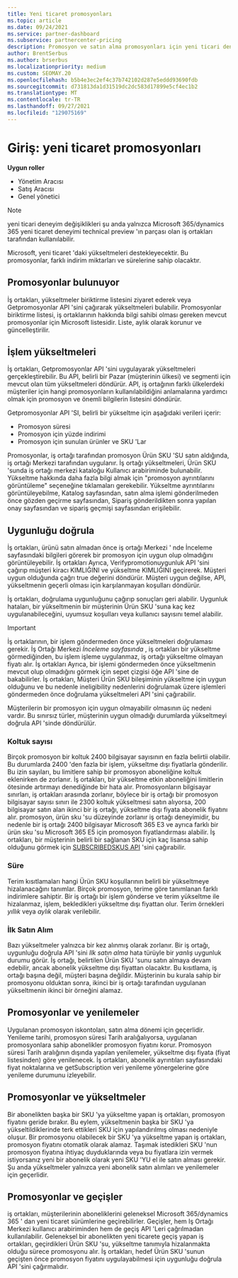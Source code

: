 ```yaml
---
title: Yeni ticaret promosyonları
ms.topic: article
ms.date: 09/24/2021
ms.service: partner-dashboard
ms.subservice: partnercenter-pricing
description: Promosyon ve satın alma promosyonları için yeni ticari deneyimler hakkında bilgi edinin.
author: BrentSerbus
ms.author: brserbus
ms.localizationpriority: medium
ms.custom: SEOMAY.20
ms.openlocfilehash: b5b4e3ec2ef4c37b742102d287e5eddd93690fdb
ms.sourcegitcommit: d731813da1d31519dc2dc583d17899e5cf4ec1b2
ms.translationtype: MT
ms.contentlocale: tr-TR
ms.lasthandoff: 09/27/2021
ms.locfileid: "129075169"
---
```

# <a name="introduction-new-commerce-promotions"></a>Giriş: yeni ticaret promosyonları

**Uygun roller**

- Yönetim Aracısı
- Satış Aracısı
- Genel yönetici

> [!Note] 
> yeni ticari deneyim değişiklikleri şu anda yalnızca Microsoft 365/dynamics 365 yeni ticaret deneyimi technical preview 'ın parçası olan iş ortakları tarafından kullanılabilir.

Microsoft, yeni ticaret 'daki yükseltmeleri destekleyecektir. Bu promosyonlar, farklı indirim miktarları ve sürelerine sahip olacaktır. 

## <a name="discovering-promotions"></a>Promosyonlar bulunuyor ##

İş ortakları, yükseltmeler biriktirme listesini ziyaret ederek veya Getpromosyonlar API 'sini çağırarak yükseltmeleri bulabilir. Promosyonlar biriktirme listesi, iş ortaklarının hakkında bilgi sahibi olması gereken mevcut promosyonlar için Microsoft listesidir. Liste, aylık olarak korunur ve güncelleştirilir. 


## <a name="operationalize-promotions"></a>İşlem yükseltmeleri ##

İş ortakları, Getpromosyonlar API 'sini uygulayarak yükseltmeleri gerçekleştirebilir. Bu API, belirli bir Pazar (müşterinin ülkesi) ve segmenti için mevcut olan tüm yükseltmeleri döndürür. API, iş ortağının farklı ülkelerdeki müşteriler için hangi promosyonların kullanılabildiğini anlamalarına yardımcı olmak için promosyon ve önemli bilgilerin listesini döndürür. 


Getpromosyonlar API 'SI, belirli bir yükseltme için aşağıdaki verileri içerir:

- Promosyon süresi
- Promosyon için yüzde indirimi
- Promosyon için sunulan ürünler ve SKU 'Lar

Promosyonlar, iş ortağı tarafından promosyon Ürün SKU 'SU satın aldığında, iş ortağı Merkezi tarafından uygulanır. İş ortağı yükseltmeleri, Ürün SKU 'sunda iş ortağı merkezi kataloğu Kullanıcı arabiriminde bulunabilir. Yükseltme hakkında daha fazla bilgi almak için "promosyon ayrıntılarını görüntüleme" seçeneğine tıklamaları gerekebilir. Yükseltme ayrıntılarını görüntüleyebilme, Katalog sayfasından, satın alma işlemi gönderilmeden önce gözden geçirme sayfasından, Sipariş gönderildikten sonra yapılan onay sayfasından ve sipariş geçmişi sayfasından erişilebilir. 

## <a name="verify-eligibility"></a>Uygunluğu doğrula ##

İş ortakları, ürünü satın almadan önce iş ortağı Merkezi ' nde İnceleme sayfasındaki bilgileri görerek bir promosyon için uygun olup olmadığını görüntüleyebilir. İş ortakları Ayrıca, Verifypromotionuygunluk API 'sini çağırıp müşteri kiracı KIMLIĞINI ve yükseltme KIMLIĞINI geçirerek. Müşteri uygun olduğunda çağrı true değerini döndürür. Müşteri uygun değilse, API, yükseltmenin geçerli olması için karşılanmayan koşulları döndürür. 

İş ortakları, doğrulama uygunluğunu çağırıp sonuçları geri alabilir. Uygunluk hataları, bir yükseltmenin bir müşterinin Ürün SKU 'suna kaç kez uygulanabileceğini, uyumsuz koşulları veya kullanıcı sayısını temel alabilir.

>[!IMPORTANT]
> İş ortaklarının, bir işlem göndermeden önce yükseltmeleri doğrulaması gerekir. İş Ortağı Merkezi *İnceleme sayfasında* , iş ortakları bir yükseltme görmediğinden, bu işlem işleme uygulanmaz, iş ortağı yükseltme olmayan fiyatı alır. İş ortakları Ayrıca, bir işlemi göndermeden önce yükseltmenin mevcut olup olmadığını görmek için sepet çizgisi öğe API 'sine de bakabilirler. İş ortakları, Müşteri Ürün SKU bileşiminin yükseltme için uygun olduğunu ve bu nedenle ineligibility nedenlerini doğrulamak üzere işlemleri göndermeden önce doğrulama yükseltmeleri API 'sini çağırabilir.

Müşterilerin bir promosyon için uygun olmayabilir olmasının üç nedeni vardır. Bu sınırsız türler, müşterinin uygun olmadığı durumlarda yükseltmeyi doğrula API 'sinde döndürülür.

### <a name="seat-count"></a>Koltuk sayısı ###

Birçok promosyon bir koltuk 2400 bilgisayar sayısının en fazla belirtii olabilir. Bu durumlarda 2400 'den fazla bir işlem, yükseltme dışı fiyatlarla gönderilir. Bu izin sayıları, bu limitlere sahip bir promosyon aboneliğine koltuk eklenirken de zorlanır. İş ortakları, bir yükseltme etkin aboneliğini limitlerin ötesinde artırmayı denediğinde bir hata alır. Promosyonların bilgisayar sınırları, iş ortakları arasında zorlanır, böylece bir iş ortağı bir promosyon bilgisayar sayısı sınırı ile 2300 koltuk yükseltmesi satın alıyorsa, 200 bilgisayar satın alan ikinci bir iş ortağı, yükseltme dışı fiyata abonelik fiyatını alır. promosyon, ürün sku 'su düzeyinde zorlanır iş ortağı deneyimidir, bu nedenle bir iş ortağı 2400 bilgisayar Microsoft 365 E3 ve ayrıca farklı bir ürün sku 'su Microsoft 365 E5 için promosyon fiyatlandırması alabilir. İş ortakları, bir müşterinin belirli bir sağlanan SKU için kaç lisansa sahip olduğunu görmek için [SUBSCRIBEDSKUS API](/partner-center/develop/get-a-list-of-available-licenses) 'sini çağırabilir.

### <a name="term"></a>Süre ###

Terim kısıtlamaları hangi Ürün SKU koşullarının belirli bir yükseltmeye hizalanacağını tanımlar. Birçok promosyon, terime göre tanımlanan farklı indirimlere sahiptir. Bir iş ortağı bir işlem gönderse ve terim yükseltme ile hizalanmaz, işlem, bekledikleri yükseltme dışı fiyattan olur. Terim örnekleri *yıllık* veya *aylık* olarak verilebilir.

### <a name="first-purchase"></a>İlk Satın Alım ###

Bazı yükseltmeler yalnızca bir kez alınmış olarak zorlanır. Bir iş ortağı, uygunluğu doğrula API 'sini *Ilk satın alma* hata türüyle bir *yanlış* uygunluk durumu görür. İş ortağı, belirtilen Ürün SKU 'sunu satın almaya devam edebilir, ancak abonelik yükseltme dışı fiyattan olacaktır. Bu kısıtlama, iş ortağı başına değil, müşteri başına değildir. Müşterinin bu kurala sahip bir promosyonu olduktan sonra, ikinci bir iş ortağı tarafından uygulanan yükseltmenin ikinci bir örneğini alamaz.

## <a name="promotions-and-renewals"></a>Promosyonlar ve yenilemeler ##

Uygulanan promosyon iskontoları, satın alma dönemi için geçerlidir. Yenileme tarihi, promosyon süresi Tarih aralığalıyorsa, uygulanan promosyonlara sahip abonelikler promosyon fiyatını korur. Promosyon süresi Tarih aralığının dışında yapılan yenilemeler, yükseltme dışı fiyata (fiyat listesinden) göre yenilenecek. İş ortakları, abonelik ayrıntıları sayfasındaki fiyat noktalarına ve getSubscription veri yenileme yönergelerine göre yenileme durumunu izleyebilir.

## <a name="promotions-and-upgrades"></a>Promosyonlar ve yükseltmeler ##
Bir abonelikten başka bir SKU 'ya yükseltme yapan iş ortakları, promosyon fiyatını geride bırakır. Bu eylem, yükseltmenin başka bir SKU 'ya yükseltildiklerinde terk ettikleri SKU için yapılandırılmış olması nedeniyle oluşur. Bir promosyonu olabilecek bir SKU 'ya yükseltme yapan iş ortakları, promosyon fiyatını otomatik olarak alamaz. Taşımak istedikleri SKU 'nun promosyon fiyatına ihtiyaç duyduklarında veya bu fiyatlara izin vermek istiyorsanız yeni bir abonelik olarak yeni SKU 'YU el ile satın alması gerekir. Şu anda yükseltmeler yalnızca yeni abonelik satın alımları ve yenilemeler için geçerlidir.

## <a name="promotions-and-migrations"></a>Promosyonlar ve geçişler ##
iş ortakları, müşterilerinin aboneliklerini geleneksel Microsoft 365/dynamics 365 ' dan yeni ticaret sürümlerine geçirebilirler. Geçişler, hem Iş Ortağı Merkezi kullanıcı arabiriminden hem de geçiş API 'Leri çağrılmadan kullanılabilir. Geleneksel bir abonelikten yeni ticarete geçiş yapan iş ortakları, geçirdikleri Ürün SKU 'su, yükseltme tanımıyla hizalanmakta olduğu sürece promosyonu alır. İş ortakları, hedef Ürün SKU 'sunun geçişten önce promosyon fiyatını uygulayabilmesi için uygunluğu doğrula API 'sini çağırmalıdır.
